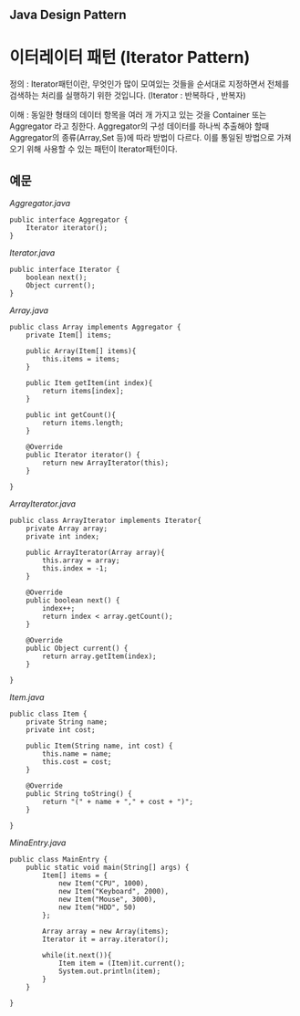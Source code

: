 ## Java Design Pattern

# 이터레이터 패턴 (Iterator Pattern)

정의 : Iterator패턴이란, 무엇인가 많이 모여있는 것들을 순서대로 지정하면서 전체를 검색하는 처리를 실행하기 위한 것입니다. (Iterator : 반복하다 , 반복자)

이해 : 동일한 형태의 데이터 항목을 여러 개 가지고 있는 것을 Container 또는 Aggregator 라고 칭한다.
Aggregator의 구성 데이터를 하나씩 추출해야 할때 Aggregator의 종류(Array,Set 등)에 따라 방법이 다르다.
이를 통일된 방법으로 가져오기 위해 사용할 수 있는 패턴이 Iterator패턴이다.

## 예문

*Aggregator.java*

```
public interface Aggregator {
    Iterator iterator();
}
```

*Iterator.java*

```
public interface Iterator {
    boolean next();
    Object current();
}
```

*Array.java*

```
public class Array implements Aggregator {
    private Item[] items;

    public Array(Item[] items){
        this.items = items;
    }

    public Item getItem(int index){
        return items[index];
    }

    public int getCount(){
        return items.length;
    }

    @Override
    public Iterator iterator() {
        return new ArrayIterator(this);
    }

}
```

*ArrayIterator.java*

```
public class ArrayIterator implements Iterator{
    private Array array;
    private int index;

    public ArrayIterator(Array array){
        this.array = array;
        this.index = -1;
    }

    @Override
    public boolean next() {
        index++;
        return index < array.getCount();
    }

    @Override
    public Object current() {
        return array.getItem(index);
    }

}
```

*Item.java*

```
public class Item {
    private String name;
    private int cost;

    public Item(String name, int cost) {
        this.name = name;
        this.cost = cost;
    }

    @Override
    public String toString() {
        return "(" + name + "," + cost + ")";
    }

}
```

*MinaEntry.java*

```
public class MainEntry {
    public static void main(String[] args) {
        Item[] items = {
            new Item("CPU", 1000),
            new Item("Keyboard", 2000),
            new Item("Mouse", 3000),
            new Item("HDD", 50)
        };

        Array array = new Array(items);
        Iterator it = array.iterator();

        while(it.next()){
            Item item = (Item)it.current();
            System.out.println(item);
        }
    }

}
```